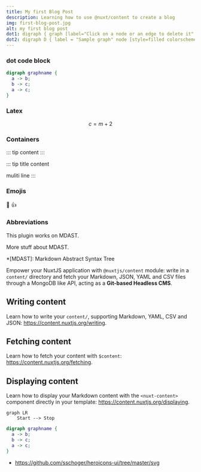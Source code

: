 ```yaml
---
title: My first Blog Post
description: Learning how to use @nuxt/content to create a blog
img: first-blog-post.jpg
alt: my first blog post
dot1: digraph { graph [label="Click on a node or an edge to delete it" labelloc="t", fontsize="20.0" tooltip=" "] node [style="filled"] Node1 [id="NodeId1" label="N1" fillcolor="#d62728"] Node2 [id="NodeId2" label="N2" fillcolor="#1f77b4"] Node3 [id="NodeId3" label="N3" fillcolor="#2ca02c"] Node4 [id="NodeId4" label="N4" fillcolor="#ff7f0e"] Node1 -> Node2 [id="EdgeId12" label="E12"] Node1 -> Node3 [id="EdgeId131" label="E13"] Node2 -> Node3 [id="EdgeId23" label="E23"] Node3 -> Node4 [id="EdgeId34" label="E34"] }
dot2: digraph D { label = "Sample graph" node [style=filled colorscheme=accent8] A [shape=diamond, fillcolor=1] B [shape=box, fillcolor=2] C [shape=circle, fillcolor=3] D [fillcolor=4] A -> B [style=dashed, color=grey] A -> C [color="black:invis:black"] A -> D [penwidth=5, arrowhead=none] }
---
```


<dot id="sample1" :code="dot2"></dot>

<dot id="sample2" :code="dot1"></dot>

### dot code block

```dot
digraph graphname {
  a -> b;
  b -> c;
  a -> c;
}
```

### Latex

$$c = m + 2$$

### Containers

::: tip
content
:::

::: tip title
content

muliti line
:::

### Emojis

:dog: :+1:

### Abbreviations

This plugin works on MDAST.

More stuff about MDAST.

*[MDAST]: Markdown Abstract Syntax Tree

Empower your NuxtJS application with `@nuxtjs/content` module: write in a `content/` directory and fetch your Markdown, JSON, YAML and CSV files through a MongoDB like API, acting as a **Git-based Headless CMS**.

## Writing content

Learn how to write your `content/`, supporting Markdown, YAML, CSV and JSON: https://content.nuxtjs.org/writing.

## Fetching content

Learn how to fetch your content with `$content`: https://content.nuxtjs.org/fetching.

## Displaying content


Learn how to display your Markdown content with the `<nuxt-content>` component directly in your template: https://content.nuxtjs.org/displaying.

```mermaid
graph LR
    Start --> Stop
```

```dot
digraph graphname {
  a -> b;
  b -> c;
  a -> c;
}
```

* https://github.com/sschoger/heroicons-ui/tree/master/svg

